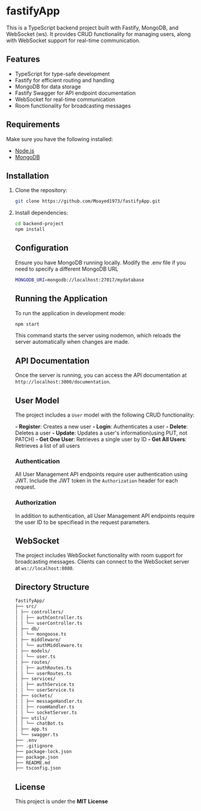 # fastifyApp

This is a TypeScript backend project built with Fastify, MongoDB, and WebSocket (ws). It provides CRUD functionality for managing users, along with WebSocket support for real-time communication.

## Features

- TypeScript for type-safe development
- Fastify for efficient routing and handling
- MongoDB for data storage
- Fastify Swagger for API endpoint documentation
- WebSocket for real-time communication
- Room functionality for broadcasting messages

## Requirements

Make sure you have the following installed:

- [Node.js](https://nodejs.org/)
- [MongoDB](https://www.mongodb.com/)

## Installation

1. Clone the repository:

   ```bash
   git clone https://github.com/Moayed1973/fastifyApp.git

   ```

2. Install dependencies:

   ```bash
   cd backend-project
   npm install
   ```

   ## Configuration

   Ensure you have MongoDB running locally. Modify the .env file if you need to specify a different MongoDB URL

   ```bash
   MONGODB_URI=mongodb://localhost:27017/mydatabase
   ```

   ## Running the Application

   To run the application in development mode:

   ```bash
   npm start
   ```

   This command starts the server using nodemon, which reloads the server automatically when changes are made.

   ## API Documentation

   Once the server is running, you can access the API documentation at
   `http://localhost:3000/documentation`.

   ## User Model

   The project includes a `User` model with the following CRUD functionality:

   **- Register**: Creates a new user
   **- Login**: Authenticates a user
   **- Delete**: Deletes a user
   **- Update**: Updates a user's information(using PUT, not PATCH)
   **- Get One User**: Retrieves a single user by ID
   **- Get All Users**: Retrieves a list of all users

   ### Authentication

   All User Management API endpoints require user authentication using JWT. Include the JWT token in the `Authorization` header for each request.

   ### Authorization

   In addition to authentication, all User Management API endpoints require the user ID to be specifiead in the request parameters.

   ## WebSocket

   The project includes WebSocket functionality with room support for broadcasting messages. Clients can connect to the WebSocket server at `ws://localhost:8080`.

   ## Directory Structure

   ```bash
   fastifyApp/
   ├── src/
   │ ├── controllers/
   │ │ ├── authController.ts
   │ │ └── userController.ts
   │ ├── db/
   │ │ └── mongoose.ts
   │ ├── middleware/
   │ │ └── authMiddleware.ts
   │ ├── models/
   │ │ └── user.ts
   │ ├── routes/
   │ │ ├── authRoutes.ts
   │ │ └── userRoutes.ts
   │ ├── services/
   │ │ ├── authService.ts
   │ │ └── userService.ts
   │ ├── sockets/
   │ │ ├── messageHandler.ts
   │ │ ├── roomHandler.ts
   │ │ └── socketServer.ts
   │ ├── utils/
   │ │ └── chatBot.ts
   │ ├── app.ts
   │ └── swagger.ts
   ├── .env
   ├── .gitignore
   ├── package-lock.json
   ├── package.json
   ├── README.md
   ├── tsconfig.json
   ```

   ## License

   This project is under the **MIT License**
